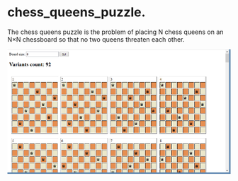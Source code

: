 ﻿# chess_queens_puzzle.

The chess queens puzzle is the problem of placing N chess queens on an N×N chessboard so that no two queens threaten each other.

![](screen.png "screen")​
